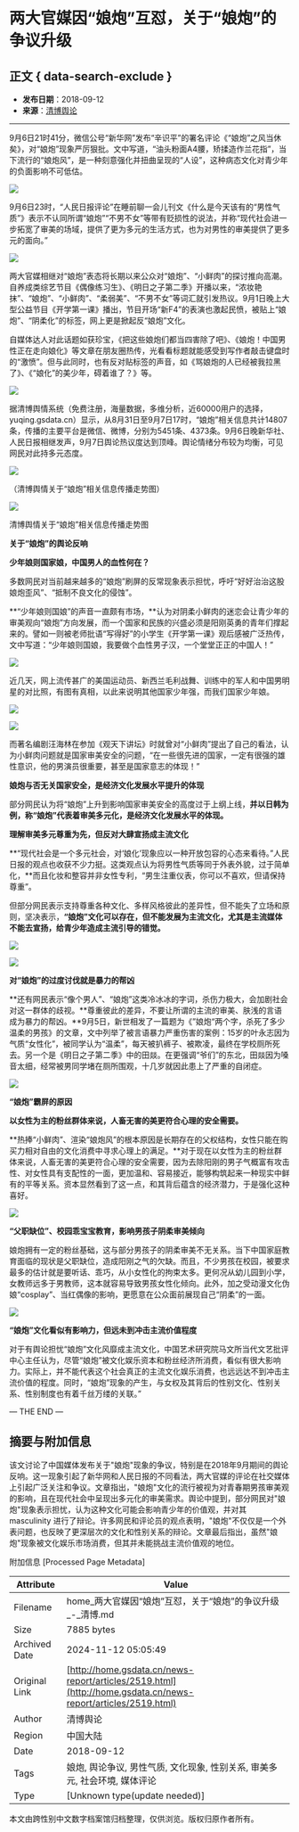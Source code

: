 # 两大官媒因“娘炮”互怼，关于“娘炮”的争议升级

## 正文 { data-search-exclude }


- **发布日期**：2018-09-12
- **来源**：[清博舆论](http://yuqing.gsdata.cn)

---

9月6日21时41分，微信公号“新华网”发布“辛识平”的署名评论《“娘炮”之风当休矣》，对“娘炮”现象严厉狠批。文中写道，“油头粉面A4腰，矫揉造作兰花指”，当下流行的“娘炮风”，是一种刻意强化并扭曲呈现的“人设”，这种病态文化对青少年的负面影响不可低估。

![](https://www10.53kf.com/style/setting/ver07/img/style_mobile_invite/email-tell2.png)

9月6日23时，“人民日报评论”在睡前聊一会儿刊文《什么是今天该有的“男性气质”》表示不认同所谓“娘炮”“不男不女”等带有贬损性的说法，并称“现代社会进一步拓宽了审美的场域，提供了更为多元的生活方式，也为对男性的审美提供了更多元的面向。”

![](/images/weixin/1537261575_7510375.jpg)

两大官媒相继对“娘炮”表态将长期以来公众对“娘炮”、“小鲜肉”的探讨推向高潮。自养成类综艺节目《偶像练习生》、《明日之子第二季》开播以来，“浓妆艳抹”、“娘炮”、“小鲜肉”、“柔弱美”、“不男不女”等词汇就引发热议。9月1日晚上大型公益节目《开学第一课》播出，节目开场“新F4”的表演也激起民愤，被贴上“娘炮”、“阴柔化”的标签，网上更是掀起反“娘炮”文化。

自媒体达人对此话题如获珍宝，《把这些娘炮们都当四害除了吧》、《娘炮！中国男性正在走向娘化》等文章在朋友圈热传，光看看标题就能感受到写作者敲击键盘时的“激愤”。但与此同时，也有反对贴标签的声音，如《骂娘炮的人已经被我拉黑了》、《“娘化”的美少年，碍着谁了？》等。

![](/images/weixin/1537261576_9409179.jpg)

据清博舆情系统（免费注册，海量数据，多维分析，近60000用户的选择，yuqing.gsdata.cn）显示，从8月31日至9月7日17时，“娘炮”相关信息共计14807条，传播的主要平台是微信、微博，分别为5451条、4373条。9月6日晚新华社、人民日报相继发声，9月7日舆论热议度达到顶峰。舆论情绪分布较为均衡，可见网民对此持多元态度。

![](/images/weixin/1537261576_1867980.jpg)

（清博舆情关于“娘炮”相关信息传播走势图）

![](/images/weixin/1537261576_7221069.jpg)

清博舆情关于“娘炮”相关信息传播走势图

**关于“娘炮”的舆论反响**

**少年娘则国家娘，中国男人的血性何在？**

多数网民对当前越来越多的“娘炮”刷屏的反常现象表示担忧，呼吁“好好治治这股娘炮歪风”、“抵制不良文化的侵蚀”。

**“少年娘则国娘”的声音一直颇有市场，**认为对阴柔小鲜肉的迷恋会让青少年的审美观向“娘炮”方向发展，而一个国家和民族的兴盛必须是阳刚英勇的青年们撑起来的。譬如一则被老师批语“写得好”的小学生《开学第一课》观后感被广泛热传，文中写道：“少年娘则国娘，我要做个血性男子汉，一个堂堂正正的中国人！”

![](/images/weixin/1537261576_1176452.jpg)

近几天，网上流传甚广的美国运动员、新西兰毛利战舞、训练中的军人和中国男明星的对比照，有图有真相，以此来说明其他国家少年强，而我们国家少年娘。

![](/images/weixin/1537261576_3406982.jpg)

![](/images/weixin/1537261576_5753479.jpg)

而著名编剧汪海林在参加《观天下讲坛》时就曾对“小鲜肉”提出了自己的看法，认为小鲜肉问题就是国家审美安全的问题，“在一些很先进的国家，一定有很强的雄性意识，他的男演员很重要，甚至是国家意志的体现！”

**娘炮与否无关国家安全，是经济文化发展水平提升的体现**

部分网民认为将“娘炮”上升到影响国家审美安全的高度过于上纲上线，**并以日韩为例，称“娘炮”代表着审美多元化，是经济文化发展水平的体现。**

**理解审美多元尊重为先，但反对大肆宣扬成主流文化**

**“现代社会是一个多元社会，对‘娘化’现象应以一种开放包容的心态来看待。”人民日报的观点也收获不少力挺。这类观点认为将男性气质等同于外表外貌，过于简单化，**而且化妆和整容并非女性专利，“男生注重仪表，你可以不喜欢，但请保持尊重”。

但部分网民表示支持尊重各种文化、多样风格彼此的差异性，但不能失了立场和原则，坚决表示，**“娘炮”文化可以存在，但不能发展为主流文化，尤其是主流媒体不能去宣扬，给青少年造成主流引导的错觉。**

![](/images/weixin/1537261576_6365356.jpg)

![](/images/weixin/1537261577_1028747.jpg)

**对“娘炮”的过度讨伐就是暴力的帮凶**

**还有网民表示“像个男人”、“娘炮”这类冷冰冰的字词，杀伤力极大，会加剧社会对这一群体的歧视。**尊重彼此的差异，不要让所谓的主流的审美、肤浅的言语成为暴力的帮凶。**9月5日，新世相发了一篇题为《”娘炮“两个字，杀死了多少温柔的男孩》的文章，文中列举了被言语暴力严重伤害的案例：15岁的叶永志因为气质“女性化”，被同学认为“温柔”，每天被扒裤子、被欺凌，最终在学校厕所死去。另一个是《明日之子第二季》中的田燚。在更强调“爷们”的东北，田燚因为嗓音太细，经常被男同学堵在厕所围观，十几岁就因此患上了严重的自闭症。

![](/images/weixin/1537261577_7932128.jpg)

**“娘炮”霸屏的原因**

**以女性为主的粉丝群体来说，人畜无害的美更符合心理的安全需要。**

**热捧“小鲜肉”、渲染“娘炮风”的根本原因是长期存在的父权结构，女性只能在购买力相对自由的文化消费中寻求心理上的满足。**对于现在以女性为主的粉丝群体来说，人畜无害的美更符合心理的安全需要，因为去除阳刚的男子气概富有攻击性、对女性具有支配性的一面，更加温和、容易接近，能够构筑起来一种现实中鲜有的平等关系。资本显然看到了这一点，和其背后蕴含的经济潜力，于是强化这种喜好。

![](/images/weixin/1537261577_7119445.jpg)

**“父职缺位”、校园乖宝宝教育，影响男孩子阴柔审美倾向**

娘炮拥有一定的粉丝基础，这与部分男孩子的阴柔审美不无关系。当下中国家庭教育面临的现状是父职缺位，造成阳刚之气的欠缺。而且，不少男孩在校园，被要求最多的估计就是要听话、乖巧，从小女性化的拘束太多。更何况从幼儿园到小学，女教师远多于男教师，这本就容易导致男孩女性化倾向。此外，加之受动漫文化伪娘“cosplay”、当红偶像的影响，更愿意在公众面前展现自己“阴柔”的一面。

![](/images/weixin/1537261577_880737.jpg)

********“娘炮”文化看似有影响力，但远未到冲击主流价值程度********

对于有舆论担忧“娘炮”文化风靡成主流文化，中国艺术研究院马文所当代文艺批评中心主任认为，尽管“娘炮”被文化娱乐资本和粉丝经济所消费，看似有很大影响力。实际上，并不能代表这个社会真正的主流文化娱乐消费，也远远达不到冲击主流价值的程度。同时，“娘炮”现象的产生，与女权及其背后的性别文化、性别关系、性别制度也有着千丝万缕的关联。”

— THE END —

## 摘要与附加信息

<!-- tcd_abstract -->
该文讨论了中国媒体发布关于"娘炮"现象的争议，特别是在2018年9月期间的舆论反响。这一现象引起了新华网和人民日报的不同看法，两大官媒的评论在社交媒体上引起广泛关注和争议。文章指出，"娘炮"文化的流行被视为对青春期男孩审美观的影响，且在现代社会中呈现出多元化的审美需求。舆论中提到，部分网民对"娘炮"现象表示担忧，认为这种文化可能会影响青少年的价值观，并对其 masculinity 进行了辩论。许多网民和评论员的观点表明，"娘炮"不仅仅是一个外表问题，也反映了更深层次的文化和性别关系的辩论。文章最后指出，虽然"娘炮"现象被文化娱乐市场消费，但其并未能挑战主流价值观的地位。
<!-- tcd_abstract_end -->

附加信息 [Processed Page Metadata]

| Attribute       | Value                                  |
|-----------------|----------------------------------------|
| Filename        | home_两大官媒因“娘炮”互怼，关于“娘炮”的争议升级_-_清博.md                             |
| Size            | 7885 bytes                           |
| Archived Date   | 2024-11-12 05:05:49                             |
| Original Link   | [http://home.gsdata.cn/news-report/articles/2519.html](http://home.gsdata.cn/news-report/articles/2519.html)                       |
| Author          | 清博舆论                               |
| Region          | 中国大陆                               |
| Date            | 2018-09-12                                 |
| Tags            | 娘炮, 舆论争议, 男性气质, 文化现象, 性别关系, 审美多元, 社会环境, 媒体评论                                 |
| Type            | [Unknown type(update needed)]                                 |
<!-- tcd_table_end -->

本文由跨性别中文数字档案馆归档整理，仅供浏览。版权归原作者所有。
